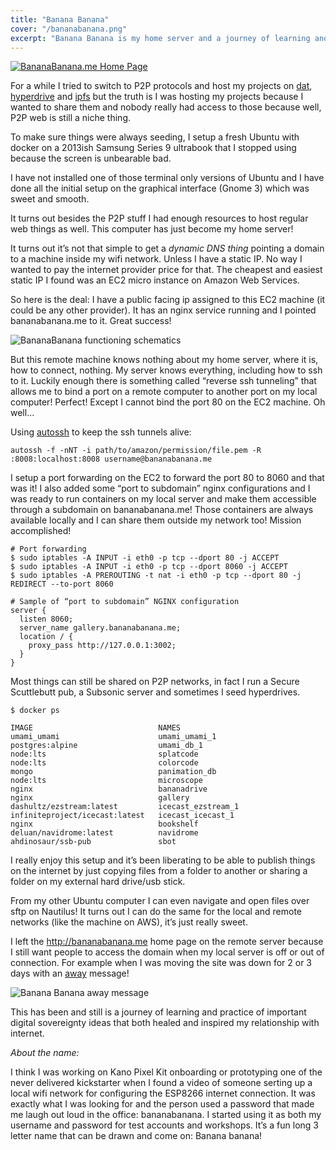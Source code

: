 ```yaml
---
title: "Banana Banana"
cover: "/bananabanana.png"
excerpt: "Banana Banana is my home server and a journey of learning and practice on important digital sovereignty ideas that both healed and inspired my relationship with internet."
---
```


[![BananaBanana.me Home Page](/bananabanana.png)](http://bananabanana.me)

For a while I tried to switch to P2P protocols and host my projects on [dat](https://dat.foundation/), [hyperdrive](https://hypercore-protocol.org/#hyperdrive) and [ipfs](https://ipfs.io/) but the truth is I was hosting my projects because I wanted to share them and nobody really had access to those because well, P2P web is still a niche thing.

To make sure things were always seeding, I setup a fresh Ubuntu with docker on a 2013ish Samsung Series 9 ultrabook that I stopped using because the screen is unbearable bad.

I have not installed one of those terminal only versions of Ubuntu and I have done all the initial setup on the graphical interface (Gnome 3) which was sweet and smooth.

It turns out besides the P2P stuff I had enough resources to host regular web things as well. This computer has just become my home server!

It turns out it’s not that simple to get a *dynamic DNS thing* pointing a domain to a machine inside my wifi network. Unless I have a static IP. No way I wanted to pay the internet provider price for that. The cheapest and easiest static IP I found was an EC2 micro instance on Amazon Web Services.

So here is the deal: I have a public facing ip assigned to this EC2 machine (it could be any other provider). It has an nginx service running and I pointed bananabanana.me to it. Great success!

![BananaBanana functioning schematics](/bananabanana_map.png)

But this remote machine knows nothing about my home server, where it is, how to connect, nothing. My server knows everything, including how to ssh to it. Luckily enough there is something called “reverse ssh tunneling” that allows me to bind a port on a remote computer to another port on my local computer! Perfect! Except I cannot bind the port 80 on the EC2 machine. Oh well...

Using [autossh](https://linux.die.net/man/1/autossh) to keep the ssh tunnels alive:

```
autossh -f -nNT -i path/to/amazon/permission/file.pem -R :8008:localhost:8008 username@bananabanana.me
```

I setup a port forwarding on the EC2 to forward the port 80 to 8060 and that was it! I also added some “port to subdomain” nginx configurations and I was ready to run containers on my local server and make them accessible through a subdomain on bananabanana.me! Those containers are always available locally and I can share them outside my network too! Mission accomplished!

```
# Port forwarding
$ sudo iptables -A INPUT -i eth0 -p tcp --dport 80 -j ACCEPT
$ sudo iptables -A INPUT -i eth0 -p tcp --dport 8060 -j ACCEPT
$ sudo iptables -A PREROUTING -t nat -i eth0 -p tcp --dport 80 -j REDIRECT --to-port 8060
```

```
# Sample of “port to subdomain” NGINX configuration
server {
  listen 8060;
  server_name gallery.bananabanana.me;
  location / {
    proxy_pass http://127.0.0.1:3002;
  }
}
```

Most things can still be shared on P2P networks, in fact I run a Secure Scuttlebutt pub, a Subsonic server and sometimes I seed hyperdrives.

```
$ docker ps

IMAGE                            NAMES
umami_umami                      umami_umami_1
postgres:alpine                  umami_db_1
node:lts                         splatcode
node:lts                         colorcode
mongo                            panimation_db
node:lts                         microscope
nginx                            bananadrive
nginx                            gallery
dashultz/ezstream:latest         icecast_ezstream_1
infiniteproject/icecast:latest   icecast_icecast_1
nginx                            bookshelf
deluan/navidrome:latest          navidrome
ahdinosaur/ssb-pub               sbot
```

I really enjoy this setup and it’s been liberating to be able to publish things on the internet by just copying files from a folder to another or sharing a folder on my external hard drive/usb stick.

From my other Ubuntu computer I can even navigate and open files over sftp on Nautilus! It turns out I can do the same for the local and remote networks (like the machine on AWS), it’s just really sweet.

I left the http://bananabanana.me home page on the remote server because I still want people to access the domain when my local server is off or out of connection. For example when I was moving the site was down for 2 or 3 days with an [away](http://bananabanana.me/away.html) message!

![Banana Banana away message](/bananabanana_away.png)

This has been and still is a journey of learning and practice of important digital sovereignty ideas that both healed and inspired my relationship with internet.

*About the name:*

I think I was working on Kano Pixel Kit onboarding or prototyping one of the never delivered kickstarter when I found a video of someone serting up a local wifi network for configuring the ESP8266 internet connection. It was exactly what I was looking for and the person used a password that made me laugh out loud in the office: bananabanana. I started using it as both my username and password for test accounts and workshops. It’s a fun long 3 letter name that can be drawn and come on: Banana banana!
